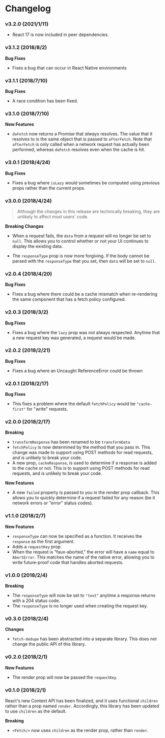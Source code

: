 # Changelog

### v3.2.0 (2021/1/11)

- React 17 is now included in peer dependencies.

### v3.1.2 (2018/8/2)

**Bug Fixes**

- Fixes a bug that can occur in React Native environments

### v3.1.1 (2018/7/10)

**Bug Fixes**

- A race condition has been fixed.

### v3.1.0 (2018/7/10)

**New Features**

- `doFetch` now returns a Promise that _always_ resolves. The value that it resolves to is
  the same object that is passed to `afterFetch`. Note that `afterFetch` is only called when a
  network request has actually been performed, whereas `doFetch` resolves even when the cache is hit.

### v3.0.1 (2018/4/24)

**Bug Fixes**

- Fixes a bug where `isLazy` would sometimes be computed using previous
  props rather than the current props.

### v3.0.0 (2018/4/24)

> Although the changes in this release are technically breaking, they are unlikely to
> affect most users' code.

**Breaking Changes**

- When a request fails, the `data` from a request will no longer be set to `null`. This
  allows you to control whether or not your UI continues to display the existing data.

- The `responseType` prop is now more forgiving. If the body cannot be parsed with
  the `responseType` that you set, then `data` will be set to `null`.

### v2.0.4 (2018/4/20)

**Bug Fixes**

- Fixes a bug where there could be a cache mismatch when re-rendering the same component
  that has a fetch policy configured.

### v2.0.3 (2018/3/2)

**Bug Fixes**

- Fixes a bug where the `lazy` prop was not always respected. Anytime that a new request key was generated,
  a request would be made.

### v2.0.2 (2018/2/21)

**Bug Fixes**

- Fixes a bug where an Uncaught ReferenceError could be thrown

### v2.0.1 (2018/2/17)

**Bug Fixes**

- This fixes a problem where the default `fetchPolicy` would be `"cache-first"` for "write" requests.

### v2.0.0 (2018/2/17)

**Breaking**

- `transformResponse` has been renamed to be `transformData`
- `fetchPolicy` is now determined by the method that you pass in. This change was made to support using
  POST methods for read requests, and is unlikely to break your code.
- A new prop, `cacheResponse`, is used to determine if a response is added to the cache or
  not. This is to support using POST methods for read requests, and is unlikely to break your code.

**New Features**

- A new `failed` property is passed to you in the render prop callback. This allows you to
  quickly determine if a request failed for any reason (be it network errors or "error" status
  codes).

### v1.1.0 (2018/2/7)

**New Features**

- `responseType` can now be specified as a function. It receives the `response`
  as the first argument.
- Adds a `requestKey` prop.
- When the request is "faux-aborted," the error will have a `name` equal to `AbortError`.
  This matches the name of the native error, allowing you to write future-proof code that
  handles aborted requests.

### v1.0.0 (2018/2/4)

**Breaking**

- The `responseType` will now be set to `"text"` anytime a response returns
  with a 204 status code.
- The `responseType` is no longer used when creating the request key.

### v0.3.0 (2018/2/4)

**Changes**

- `fetch-dedupe` has been abstracted into a separate library. This
  does not change the public API of this library.

### v0.2.0 (2018/2/1)

**New Features**

- The render prop will now be passed the `requestKey`.

### v0.1.0 (2018/2/1)

React's new Context API has been finalized, and it uses functional `children` rather than a prop
named `render`. Accordingly, this library has been updated to use `children` as the default.

**Breaking**

- `<Fetch/>` now uses `children` as the render prop, rather than `render`.
